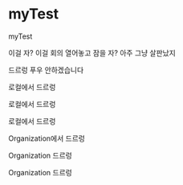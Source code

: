 # myTest
myTest

이걸 자?
이걸 회의 열어놓고 잠을 자?
아주 그냥 살판났지

드르렁 푸우 안하겠습니다

로컬에서 드르렁

로컬에서 드르렁

로컬에서 드르렁

Organization에서 드르렁

Organization 드르렁

Organization 드르렁